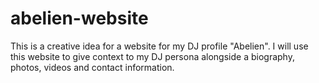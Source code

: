 # abelien-website
This is a creative idea for a website for my DJ profile "Abelien". I will use this website to give context to my DJ persona alongside a biography, photos, videos and contact information.
